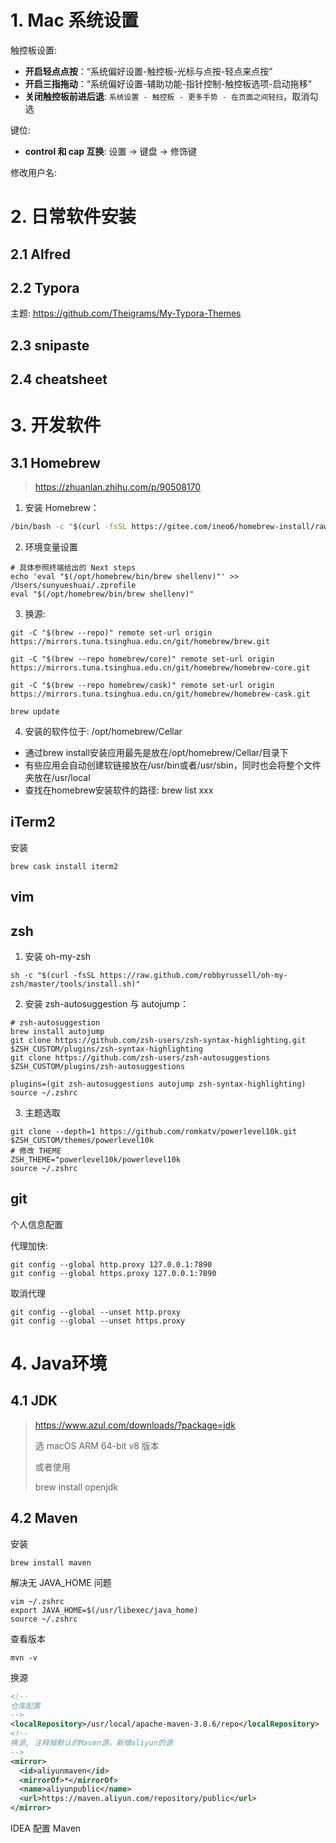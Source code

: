 # 1. Mac 系统设置

触控板设置:

- **开启轻点点按**：“系统偏好设置-触控板-光标与点按-轻点来点按”
- **开启三指拖动**：“系统偏好设置-辅助功能-指针控制-触控板选项-启动拖移”
- **关闭触控板前进后退**: `系统设置 - 触控板 - 更多手势 - 在页面之间轻扫`，取消勾选

键位:

- **control 和 cap 互换**: 设置 -> 键盘 -> 修饰键

修改用户名:



# 2. 日常软件安装

## 2.1 Alfred

## 2.2 Typora

主题: https://github.com/Theigrams/My-Typora-Themes

## 2.3 snipaste

## 2.4 cheatsheet



# 3. 开发软件

## 3.1 Homebrew

> https://zhuanlan.zhihu.com/p/90508170

1. 安装 Homebrew：

```sh
/bin/bash -c "$(curl -fsSL https://gitee.com/ineo6/homebrew-install/raw/master/install.sh)"
```

2. 环境变量设置

```shell
# 具体参照终端给出的 Next steps
echo 'eval "$(/opt/homebrew/bin/brew shellenv)"' >> /Users/sunyueshuai/.zprofile
eval "$(/opt/homebrew/bin/brew shellenv)"
```

3. 换源:

```shell
git -C "$(brew --repo)" remote set-url origin https://mirrors.tuna.tsinghua.edu.cn/git/homebrew/brew.git

git -C "$(brew --repo homebrew/core)" remote set-url origin https://mirrors.tuna.tsinghua.edu.cn/git/homebrew/homebrew-core.git

git -C "$(brew --repo homebrew/cask)" remote set-url origin https://mirrors.tuna.tsinghua.edu.cn/git/homebrew/homebrew-cask.git

brew update
```

4. 安装的软件位于: /opt/homebrew/Cellar

- 通过brew install安装应用最先是放在/opt/homebrew/Cellar/目录下
- 有些应用会自动创建软链接放在/usr/bin或者/usr/sbin，同时也会将整个文件夹放在/usr/local
- 查找在homebrew安装软件的路径: brew list xxx

## iTerm2

安装

```shell
brew cask install iterm2
```

## vim

## zsh

1. 安装 oh-my-zsh

```shell
sh -c "$(curl -fsSL https://raw.github.com/robbyrussell/oh-my-zsh/master/tools/install.sh)"	
```

2. 安装 zsh-autosuggestion 与 autojump：

```shell
# zsh-autosuggestion
brew install autojump
git clone https://github.com/zsh-users/zsh-syntax-highlighting.git $ZSH_CUSTOM/plugins/zsh-syntax-highlighting
git clone https://github.com/zsh-users/zsh-autosuggestions $ZSH_CUSTOM/plugins/zsh-autosuggestions

plugins=(git zsh-autosuggestions autojump zsh-syntax-highlighting)
source ~/.zshrc
```

3. 主题选取

```shell
git clone --depth=1 https://github.com/romkatv/powerlevel10k.git $ZSH_CUSTOM/themes/powerlevel10k
# 修改 THEME
ZSH_THEME="powerlevel10k/powerlevel10k
source ~/.zshrc
```





## git

个人信息配置



代理加快:

```
git config --global http.proxy 127.0.0.1:7890
git config --global https.proxy 127.0.0.1:7890
```

取消代理

```
git config --global --unset http.proxy
git config --global --unset https.proxy
```



# 4. Java环境

## 4.1 JDK

> https://www.azul.com/downloads/?package=jdk
>
> 选 macOS ARM 64-bit v8 版本
>
> 或者使用
>
> brew install openjdk

## 4.2 Maven

安装

```
brew install maven
```

解决无 JAVA_HOME 问题

```
vim ~/.zshrc
export JAVA_HOME=$(/usr/libexec/java_home)
source ~/.zshrc
```

查看版本

```
mvn -v
```

换源

```xml
<!-- 
仓库配置
-->
<localRepository>/usr/local/apache-maven-3.8.6/repo</localRepository>
<!-- 
换源, 注释掉默认的Maven源，新增aliyun的源
-->
<mirror>
  <id>aliyunmaven</id>
  <mirrorOf>*</mirrorOf>
  <name>aliyunpublic</name>
  <url>https://maven.aliyun.com/repository/public</url>
</mirror>
```

IDEA 配置 Maven



